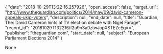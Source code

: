 {
  "date": "2018-10-29T13:22:16.257926", 
  "open_access": false, 
  "target_url": "http://www.theguardian.com/politics/2014/may/09/david-cameron-appeals-ukip-voters", 
  "description": null, 
  "end_date": null, 
  "title": "Guardian, The: David Cameron hints at TV election debate with Nigel Farage", 
  "record_id": "20181029T132216/f2u9n3a0ztwJopXSTEZcEg==", 
  "publisher": "theguardian.com", 
  "start_date": null, 
  "subject": "European Parliament Elections 2014"
}

None
